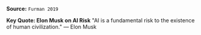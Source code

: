 **Source:** `Furman 2019`

**Key Quote: Elon Musk on AI Risk**
"AI is a fundamental risk to the existence of human civilization." — Elon Musk
